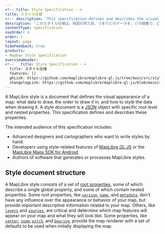 ```yaml
---
<!-- title: Style Specification -->
title: スタイル仕様
<!-- description: 'This specification defines and describes the visual appearance of a map: what data to draw, the order to draw it in, and how to style the data when drawing it.' -->
description: 'このスタイル仕様は、地図の見た目、つまりどのデータを、どの順番で、どのように描画するのかを定義、記述します。'
contentType: specification
navOrder: 4
order: 1
layout: page
hideFeedback: true
products:
- Mapbox Style Specification
overviewHeader:
<!--   title: Style Specification -->
  title: スタイル仕様
  features: []
  ghLink: https://github.com/maplibre/maplibre-gl-js/tree/main/src/style-spec
  changelogLink: https://github.com/maplibre/maplibre-gl-js/blob/main/src/style-spec/CHANGELOG.md
---
```


A MapLibre style is a document that defines the visual appearance of a map: what data to draw, the order to draw it in, and how to style the data when drawing it. A style document is a [JSON](http://www.json.org/) object with specific root level and nested properties. This specification defines and describes these properties.

The intended audience of this specification includes:

- Advanced designers and cartographers who want to write styles by hand.
- Developers using style-related features of [MapLibre GL JS](https://github.com/maplibre/maplibre-gl-js) or the [MapLibre Maps SDK for Android](https://github.com/maplibre/maplibre-gl-native).
- Authors of software that generates or processes MapLibre styles.

## Style document structure

A MapLibre style consists of a set of [root properties](/maplibre-gl-js-docs/style-spec/root), some of which describe a single global property, and some of which contain nested properties. Some root properties, like [`version`](/maplibre-gl-js-docs/style-spec/root/#version), [`name`](/maplibre-gl-js-docs/style-spec/root/#name), and [`metadata`](/maplibre-gl-js-docs/style-spec/root/#metadata), don't have any influence over the appearance or behavior of your map, but provide important descriptive information related to your map. Others, like [`layers`](/maplibre-gl-js-docs/style-spec/layers) and [`sources`](/maplibre-gl-js-docs/style-spec/sources), are critical and determine which map features will appear on your map and what they will look like. Some properties, like [`center`](/maplibre-gl-js-docs/style-spec/root/#center), [`zoom`](/maplibre-gl-js-docs/style-spec/root/#zoom), [`pitch`](/maplibre-gl-js-docs/style-spec/root/#pitch), and [`bearing`](/maplibre-gl-js-docs/style-spec/root/#bearing), provide the map renderer with a set of defaults to be used when initially displaying the map.
